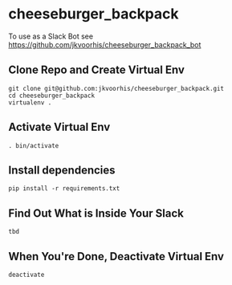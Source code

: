 # cheeseburger_backpack

To use as a Slack Bot see https://github.com/jkvoorhis/cheeseburger_backpack_bot

## Clone Repo and Create Virtual Env
```
git clone git@github.com:jkvoorhis/cheeseburger_backpack.git
cd cheeseburger_backpack
virtualenv .
```

## Activate Virtual Env
```
. bin/activate
```

## Install dependencies
```
pip install -r requirements.txt
```

## Find Out What is Inside Your Slack
```
tbd
```

## When You're Done, Deactivate Virtual Env
```
deactivate
```
